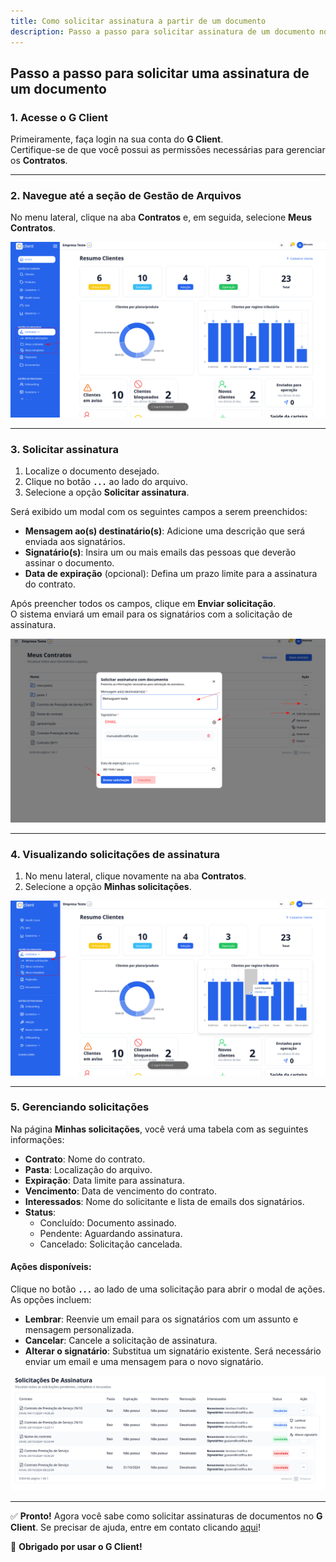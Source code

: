 ```yaml
---
title: Como solicitar assinatura a partir de um documento
description: Passo a passo para solicitar assinatura de um documento no G Client.
---
```


## Passo a passo para solicitar uma assinatura de um documento

### 1. Acesse o G Client

Primeiramente, faça login na sua conta do **G Client**.  
Certifique-se de que você possui as permissões necessárias para gerenciar os **Contratos**.

---

### 2. Navegue até a seção de **Gestão de Arquivos**

No menu lateral, clique na aba **Contratos** e, em seguida, selecione **Meus Contratos**.

![Ilustração de onde encontrar a aba Meus Contratos](./img/signing-solicitaion/example-01.png)

---

### 3. Solicitar assinatura

1. Localize o documento desejado.
2. Clique no botão **`...`** ao lado do arquivo.
3. Selecione a opção **Solicitar assinatura**.

Será exibido um modal com os seguintes campos a serem preenchidos:

- **Mensagem ao(s) destinatário(s)**: Adicione uma descrição que será enviada aos signatários.
- **Signatário(s)**: Insira um ou mais emails das pessoas que deverão assinar o documento.
- **Data de expiração** (opcional): Defina um prazo limite para a assinatura do contrato.

Após preencher todos os campos, clique em **Enviar solicitação**.  
O sistema enviará um email para os signatários com a solicitação de assinatura.

![Exemplo descrito acima](./img/signing-solicitaion/example-02.png)

---

### 4. Visualizando solicitações de assinatura

1. No menu lateral, clique novamente na aba **Contratos**.
2. Selecione a opção **Minhas solicitações**.

![Exemplo descrito acima](./img/signing-solicitaion/example-03.png)

---

### 5. Gerenciando solicitações

Na página **Minhas solicitações**, você verá uma tabela com as seguintes informações:

- **Contrato**: Nome do contrato.
- **Pasta**: Localização do arquivo.
- **Expiração**: Data limite para assinatura.
- **Vencimento**: Data de vencimento do contrato.
- **Interessados**: Nome do solicitante e lista de emails dos signatários.
- **Status**:
  - <span className="text-green-600 font-bold">Concluído</span>: Documento assinado.
  - <span className="text-blue-600 font-bold">Pendente</span>: Aguardando assinatura.
  - <span className="text-red-600 font-bold">Cancelado</span>: Solicitação cancelada.

#### Ações disponíveis:

Clique no botão **`...`** ao lado de uma solicitação para abrir o modal de ações. As opções incluem:

- **Lembrar**: Reenvie um email para os signatários com um assunto e mensagem personalizada.
- **Cancelar**: Cancele a solicitação de assinatura.
- **Alterar o signatário**: Substitua um signatário existente. Será necessário enviar um email e uma mensagem para o novo signatário.

![Exemplo descrito acima](./img/signing-solicitaion/example-04.png)

---

✅ **Pronto!** Agora você sabe como solicitar assinaturas de documentos no **G Client**. Se precisar de ajuda, entre em contato clicando [aqui](https://api.whatsapp.com/send?phone=5544997046569&text=Preciso%20de%20ajuda%20sobre%20um%20tutorial)!

🎉 **Obrigado por usar o G Client!**
